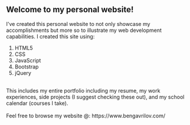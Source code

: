 ## Welcome to my personal website!


I've created this personal website to not only showcase my accomplishments but more so to illustrate my web development capabilities. I created this site using:
<br />
1. HTML5
2. CSS
3. JavaScript
4. Bootstrap
5. jQuery

<br />
This includes my entire portfolio including my resume, my work experiences, side projects (I suggest checking these out), and my school calendar (courses I take).

<br />
<br />
Feel free to browse my website @: https://www.bengavrilov.com/
